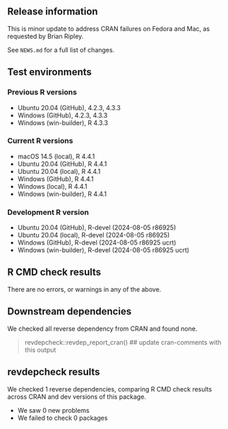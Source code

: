 ## Release information

This is minor update to address CRAN failures on Fedora and Mac, as requested by Brian Ripley. 

See `NEWS.md` for a full list of changes.

## Test environments

  
### Previous R versions
* Ubuntu 20.04                 (GitHub), 4.2.3, 4.3.3
* Windows                      (GitHub), 4.2.3, 4.3.3
* Windows                 (win-builder), R 4.3.3

### Current R versions
* macOS 14.5                    (local), R 4.4.1
* Ubuntu 20.04                 (GitHub), R 4.4.1
* Ubuntu 20.04                  (local), R 4.4.1
* Windows                      (GitHub), R 4.4.1
* Windows                       (local), R 4.4.1
* Windows                 (win-builder), R 4.4.1

### Development R version
* Ubuntu 20.04                 (GitHub), R-devel  (2024-08-05 r86925)
* Ubuntu 20.04                  (local), R-devel  (2024-08-05 r86925)
* Windows                      (GitHub), R-devel  (2024-08-05 r86925 ucrt)
* Windows                 (win-builder), R-devel  (2024-08-05 r86925 ucrt)

## R CMD check results

There are no errors, or warnings in any of the above.

## Downstream dependencies

We checked all reverse dependency from CRAN and found none.

> revdepcheck::revdep_report_cran() ## update cran-comments with this output
## revdepcheck results

We checked 1 reverse dependencies, comparing R CMD check results across CRAN and dev versions of this package.

 * We saw 0 new problems
 * We failed to check 0 packages
